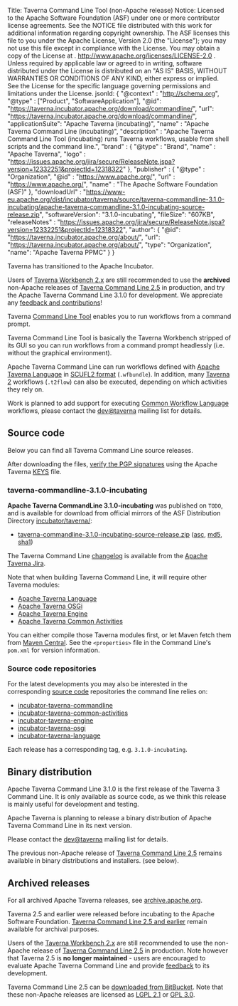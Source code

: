 Title:     Taverna Command Line Tool (non-Apache release)
Notice:    Licensed to the Apache Software Foundation (ASF) under one
           or more contributor license agreements.  See the NOTICE file
           distributed with this work for additional information
           regarding copyright ownership.  The ASF licenses this file
           to you under the Apache License, Version 2.0 (the
           "License"); you may not use this file except in compliance
           with the License.  You may obtain a copy of the License at
           .
             http://www.apache.org/licenses/LICENSE-2.0
           .
           Unless required by applicable law or agreed to in writing,
           software distributed under the License is distributed on an
           "AS IS" BASIS, WITHOUT WARRANTIES OR CONDITIONS OF ANY
           KIND, either express or implied.  See the License for the
           specific language governing permissions and limitations
           under the License.
jsonld: {
    "@context" : "http://schema.org",
    "@type" : ["Product", "SoftwareApplication"],
    "@id": "https://taverna.incubator.apache.org/download/commandline/",
    "url": "https://taverna.incubator.apache.org/download/commandline/",
    "applicationSuite": "Apache Taverna (incubating)",
    "name" : "Apache Taverna Command Line (incubating)",
    "description" : "Apache Taverna Command Line Tool (incubating) runs Taverna workflows, usable from shell scripts and the command line.",
    "brand" : {
      "@type" : "Brand",
      "name" : "Apache Taverna",
      "logo" : "https://issues.apache.org/jira/secure/ReleaseNote.jspa?version=12332251&projectId=12318322"
    },
    "publisher" : { "@type" : "Organization",
                    "@id" : "https://www.apache.org/",
                   "url" : "https://www.apache.org/",
                    "name" : "The Apache Software Foundation (ASF)" },
    "downloadUrl" : "https://www-eu.apache.org/dist/incubator/taverna/source/taverna-commandline-3.1.0-incubating/apache-taverna-commandline-3.1.0-incubating-source-release.zip",
    "softwareVersion": "3.1.0-incubating",
    "fileSize": "607KB",
    "releaseNotes" : "https://issues.apache.org/jira/secure/ReleaseNote.jspa?version=12332251&projectId=12318322",
     "author": { "@id": "https://taverna.incubator.apache.org/about/",
                 "url": "https://taverna.incubator.apache.org/about/",
                 "type": "Organization",
                 "name": "Apache Taverna PPMC" }
  }  



<div class="alert alert-info" role="alert"><p><span class="glyphicon glyphicon-info-sign" aria-hidden="true"></span>
Taverna has transitioned to the Apache Incubator.

Users of <a class="alert-link" href="/download/workbench">Taverna Workbench 2.x</a>
are still recommended to use the
<strong>archived</strong>
non-Apache releases of
<a class="alert-link" href="http://www.taverna.org.uk/download/command-line-tool/2-5/">Taverna Command Line 2.5</a>
in production, and
try the Apache Taverna Command Line 3.1.0 for development. We appreciate
any <a class="alert-link" href="/community">feedback and contributions</a>!
</div>


Taverna [Command Line Tool](/documentation/command-line) enables you to run workflows from a
  command prompt.

Taverna Command Line Tool is basically the Taverna Workbench stripped of its GUI so you can run
   workflows from a command prompt headlessly (i.e. without the graphical environment).

Apache Taverna Command Line can run workflows defined with
[Apache Taverna Language](/download/language) in
[SCUFL2 format](/documentation/scufl2) (`.wfbundle`).
In addition, many
[Taverna 2](/download/workbench)
workflows (`.t2flow`) can also be executed, depending
on which activities they rely on.

Work is planned to add support for executing
[Common Workflow Language](http://commonwl.org/)
workflows, please contact the
[dev@taverna](/community/lists#devtaverna) mailing list
for details.



## Source code

Below you can find all Taverna Command Line source releases.

After downloading the files,
[verify the PGP signatures](http://www.apache.org/info/verification.html)
using the Apache Taverna [KEYS](https://www.apache.org/dist/incubator/taverna/KEYS)
file.

### taverna-commandline-3.1.0-incubating

**Apache Taverna CommandLine 3.1.0-incubating** was published on `TODO`, and is available for download
from official mirrors of the
ASF Distribution Directory [incubator/taverna/](https://www.apache.org/dyn/closer.cgi/incubator/taverna/):

* [taverna-commandline-3.1.0-incubating-source-release.zip](https://www.apache.org/dyn/closer.cgi/incubator/taverna/source/taverna-commandline-3.1.0-incubating/apache-taverna-commandline-3.1.0-incubating-source-release.zip)
  ([asc](https://www.apache.org/dist/incubator/taverna/source/taverna-commandline-3.1.0-incubating/apache-taverna-commandline-3.1.0-incubating-source-release.zip.asc),
  [md5](https://www.apache.org/dist/incubator/taverna/source/taverna-commandline-3.1.0-incubating/apache-taverna-commandline-3.1.0-incubating-source-release.zip.md5),
  [sha1](https://www.apache.org/dist/incubator/taverna/source/taverna-commandline-3.1.0-incubating/apache-taverna-commandline-3.1.0-incubating-source-release.zip))

The Taverna Command Line [changelog](https://issues.apache.org/jira/secure/ReleaseNote.jspa?version=12332251&projectId=12318322)
is available from the [Apache Taverna Jira](https://issues.apache.org/jira/browse/TAVERNA/component/12326812).


Note that when building Taverna Command Line, it will require other Taverna modules:

* [Apache Taverna Language](/download/language)
* [Apache Taverna OSGi](/download/osgi)
* [Apache Taverna Engine](/download/engine)
* [Apache Taverna Common Activities](/download/common-activities)

You can either compile those Taverna modules first,
or let Maven fetch them from
[Maven Central](https://repo1.maven.org/maven2/org/apache/taverna/).
See the `<properties>` file in the Command Line's `pom.xml` for version
information.


### Source code repositories

For the latest developments you may also be interested in the corresponding
 [source code](/download/code/) repositories the command line relies on:

* [incubator-taverna-commandline](https://github.com/apache/incubator-taverna-commandline)
* [incubator-taverna-common-activities](https://github.com/apache/incubator-taverna-common-activities)
* [incubator-taverna-engine](https://github.com/apache/incubator-taverna-engine)
* [incubator-taverna-osgi](https://github.com/apache/incubator-taverna-osgi)
* [incubator-taverna-language](https://github.com/apache/incubator-taverna-language)

Each release has a corresponding tag, e.g. `3.1.0-incubating`.

## Binary distribution

Apache Taverna Command Line 3.1.0 is the first release
of the Taverna 3 Command Line. It is only available as
source code, as we think this release is mainly useful for
development and testing.

Apache Taverna is planning to release a binary distribution of
Apache Taverna Command Line in its next version.

Please contact the [dev@taverna](/community/lists#devtaverna) mailing list
for details.

The previous non-Apache release of
[Taverna Command Line 2.5](http://www.taverna.org.uk/download/command-line-tool/2-5/)
remains available in binary distributions and installers.
(see below).

## Archived releases

For all archived Apache Taverna releases, see
[archive.apache.org](https://archive.apache.org/dist/incubator/taverna/).

Taverna 2.5 and earlier were released before incubating
to the Apache Software Foundation.
[Taverna Command Line 2.5 and earlier](http://www.taverna.org.uk/download/command-line-tool/)
remain available for archival purposes.

Users of the [Taverna Workbench 2.x](/download/workbench) are still recommended to use the
non-Apache release of
[Taverna Command Line 2.5](http://www.taverna.org.uk/download/command-line-tool/2-5/)
in production. Note however that Taverna 2.5 is
**no longer maintained** - users are encouraged to evaluate
Apache Taverna Command Line and provide
[feedback](/community) to its development.

Taverna Command Line 2.5 can be [downloaded from BitBucket](https://bitbucket.org/taverna/taverna-commandline-product/downloads/).
Note that these non-Apache releases are licensed as
[LGPL 2.1](http://www.gnu.org/licenses/old-licenses/lgpl-2.1.en.html) or
[GPL 3.0](http://www.gnu.org/licenses/gpl-3.0.html).
